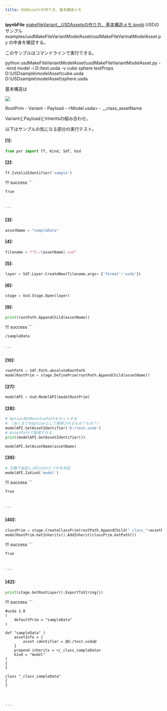 ```yaml
---
title: USDAssetsの作り方、基本構造メモ
---
```

**ipynbFile** [makefileVariant__USDAssetsの作り方、基本構造メモ.ipynb](https://github.com/fereria/reincarnation_tech/blob/master/notebooks/USD/CompArc/makefileVariant__USDAssetsの作り方、基本構造メモ.ipynb)
USDのサンプル examples/usdMakeFileVariantModelAsset/usdMakeFIleVarinatModelAsset.py
の中身を確認する。

このサンプルはコマンドラインで実行できる。

python usdMakeFileVariantModelAsset\usdMakeFileVariantModelAsset.py  --kind model  -i D:/test.usda -v cube sphere testProps D:\USDsample\modelAsset\cube.usda D:\USDsample\modelAsset\sphere.usda

基本構造は

![](https://gyazo.com/1ae86bbb15940f345a30dbd468a968a7.png)

RootPrim - Variant - Payload - <Model.usda>
         - __class_assetName
         
VariantとPayloadとInheritsの組み合わせ。

以下はサンプルの気になる部分の実行テスト。


#### [1]:


```python
from pxr import Tf, Kind, Sdf, Usd 
```


#### [2]:


```python
Tf.IsValidIdentifier('sample')
```

!!! success
    ```




    True



    ```


#### [3]:


```python
assetName = "sampleData"
```


#### [4]:


```python
filename = f"D:/{assetName}.usd"
```


#### [5]:


```python
layer = Sdf.Layer.CreateNew(filename,args= {'format':'usda'})
```


#### [6]:


```python
stage = Usd.Stage.Open(layer)

```


#### [9]:


```python
print(rootPath.AppendChild(assetName))
```

!!! success
    ```

    /sampleData
    

    ```


#### [10]:


```python
rootPath = Sdf.Path.absoluteRootPath
modelRootPrim = stage.DefinePrim(rootPath.AppendChild(assetName))
```


#### [27]:


```python
modelAPI = Usd.ModelAPI(modelRootPrim)
```


#### [28]:


```python
# Option用のResolvePathをセットする
# （あくまでもOptionとして使用されるもの？もの？）
modelAPI.SetAssetIdentifier('D:/test.usda')
# AssetPathで取得できる
print(modelAPI.GetAssetIdentifier())

modelAPI.SetAssetName(assetName)
```


#### [39]:


```python
# 引数で指定したKindかどうかを判定
modelAPI.IsKind('model')
```

!!! success
    ```




    True



    ```


#### [40]:


```python
classPrim = stage.CreateClassPrim(rootPath.AppendChild("_class_"+assetName))
modelRootPrim.GetInherits().AddInherit(classPrim.GetPath())
```

!!! success
    ```




    True



    ```


#### [42]:


```python
print(stage.GetRootLayer().ExportToString())
```

!!! success
    ```

    #usda 1.0
    (
        defaultPrim = "sampleData"
    )
    
    def "sampleData" (
        assetInfo = {
            asset identifier = @D:/test.usda@
        }
        prepend inherits = </_class_sampleData>
        kind = "model"
    )
    {
    }
    
    class "_class_sampleData"
    {
    }
    
    
    

    ```